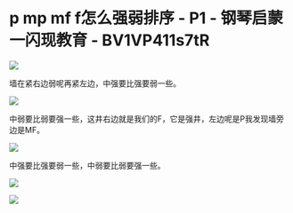# p mp mf f怎么强弱排序 - P1 - 钢琴启蒙一闪现教育 - BV1VP411s7tR

![](img/65060450f0317436be607abdcdbcbdb8_0.png)

墙在紧右边弱呢再紧左边，中强要比强要弱一些。

![](img/65060450f0317436be607abdcdbcbdb8_2.png)

中弱要比弱要强一些，这井右边就是我们的F，它是强井，左边呢是P我发现墙旁边是MF。

![](img/65060450f0317436be607abdcdbcbdb8_4.png)

中强要比强要弱一些，中弱要比弱要强一些。

![](img/65060450f0317436be607abdcdbcbdb8_6.png)

![](img/65060450f0317436be607abdcdbcbdb8_7.png)